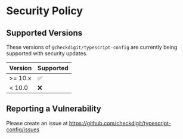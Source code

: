 # Security Policy

## Supported Versions

These versions of `@checkdigit/typescript-config` are currently being supported with security updates.

| Version  | Supported          |
| -------- | ------------------ |
| \>= 10.x | :white_check_mark: |
| \< 10.0  | :x:                |

## Reporting a Vulnerability

Please create an issue at https://github.com/checkdigit/typescript-config/issues
